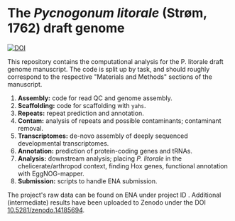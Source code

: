 # The _Pycnogonum litorale_ (Strøm, 1762) draft genome

[![DOI](https://zenodo.org/badge/DOI/10.5281/zenodo.14188290.svg)](https://doi.org/10.5281/zenodo.14188290)

This repository contains the computational analysis for the P. litorale draft genome manuscript. The
code is split up by task, and should roughly correspond to the respective "Materials and Methods"
sections of the manuscript.

1. **Assembly:** code for read QC and genome assembly.
2. **Scaffolding:** code for scaffolding with `yahs`.
3. **Repeats:** repeat prediction and annotation.
4. **Contam:** analysis of repeats and possible contaminants; contaminant removal.
5. **Transcriptomes:** de-novo assembly of deeply sequenced developmental transcriptomes.
6. **Annotation:** prediction of protein-coding genes and tRNAs.
7. **Analysis:** downstream analysis; placing _P. litorale_ in the chelicerate/arthropod context,
   finding Hox genes, functional annotation with EggNOG-mapper.
8. **Submission:** scripts to handle ENA submission.

The project's raw data can be found on ENA under project ID [](). Additional (intermediate) results
have been uploaded to Zenodo under the DOI [10.5281/zenodo.14185694](10.5281/zenodo.14185694).